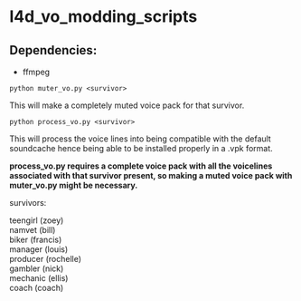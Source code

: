 # l4d_vo_modding_scripts

## Dependencies:
- ffmpeg

``` python muter_vo.py <survivor> ``` 
  
This will make a completely muted voice pack for that survivor.

``` python process_vo.py <survivor> ``` 
  
This will process the voice lines into being compatible with the default soundcache hence being able to be installed properly in a .vpk format.

**process_vo.py requires a complete voice pack with all the voicelines associated with that survivor present, so making a muted voice pack with muter_vo.py might be necessary.**

survivors:  

teengirl (zoey)  
namvet (bill)  
biker (francis)   
manager (louis)  
producer (rochelle)  
gambler (nick)  
mechanic (ellis)  
coach (coach)  

